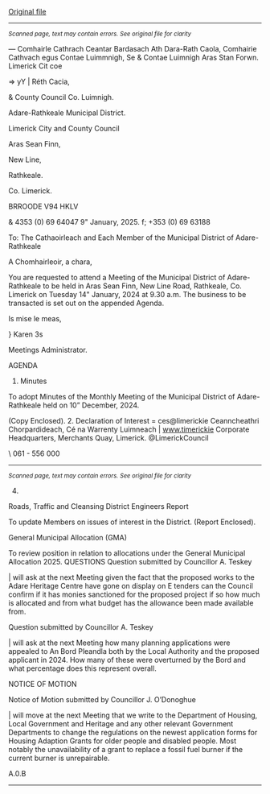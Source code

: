 [Original file](https://www.limerick.ie/sites/default/files/media/documents/2025-01/agenda-meeting-of-the-municipal-district-of-adare-rathkeale-14th-january-2025.pdf)

---
*<small>Scanned page, text may contain errors. See original file for clarity</small>*  

_—_ Comhairle Cathrach Ceantar Bardasach Ath Dara-Rath Caola,
Comhairie Cathvach egus Contae Luimmnigh,
Se & Contae Luimnigh Aras Stan Forwn.
Limerick Cit coe

=> yY | Réth Cacia,

& County Council Co. Luimnigh.

Adare-Rathkeale Municipal District.

Limerick City and County Council

Aras Sean Finn,

New Line,

Rathkeale.

Co. Limerick.

BRROODE V94 HKLV

& 4353 (0) 69 64047
9" January, 2025. f; +353 (0) 69 63188

To: The Cathaoirleach and Each Member of the Municipal District of Adare-Rathkeale

A Chomhairleoir, a chara,

You are requested to attend a Meeting of the Municipal District of Adare-Rathkeale to be held in
Aras Sean Finn, New Line Road, Rathkeale, Co. Limerick on Tuesday 14" January, 2024 at 9.30
a.m. The business to be transacted is set out on the appended Agenda.

Is mise le meas,

}
Karen 3s

Meetings Administrator.

AGENDA

1. Minutes

To adopt Minutes of the Monthly Meeting of the Municipal District of Adare-Rathkeale held
on 10” December, 2024.

(Copy Enclosed).
2. Declaration of Interest
= ces@limerickie
Ceanncheathri Chorpardideach, Cé na Warrenty Luimneach | www.timerickie
Corporate Headquarters, Merchants Quay, Limerick. @LimerickCouncil

\ 061 - 556 000


---
*<small>Scanned page, text may contain errors. See original file for clarity</small>*  

4.

Roads, Traffic and Cleansing
District Engineers Report

To update Members on issues of interest in the District.
(Report Enclosed).

General Municipal Allocation (GMA)

To review position in relation to allocations under the General Municipal Allocation 2025.
QUESTIONS
Question submitted by Councillor A. Teskey

| will ask at the next Meeting given the fact that the proposed works to the Adare
Heritage Centre have gone on display on E tenders can the Council confirm if it has
monies sanctioned for the proposed project if so how much is allocated and from what
budget has the allowance been made available from.

Question submitted by Councillor A. Teskey

| will ask at the next Meeting how many planning applications were appealed to An Bord
Pleandla both by the Local Authority and the proposed applicant in 2024. How many of
these were overturned by the Bord and what percentage does this represent overall.

NOTICE OF MOTION

Notice of Motion submitted by Councillor J. O’Donoghue

| will move at the next Meeting that we write to the Department of Housing, Local
Government and Heritage and any other relevant Government Departments to change the
regulations on the newest application forms for Housing Adaption Grants for older people
and disabled people. Most notably the unavailability of a grant to replace a fossil fuel
burner if the current burner is unrepairable.

A.0.B


---
